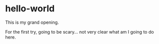 # hello-world
This is my grand opening.

For the first try, going to be scary...
not very clear what am I going to do here.
